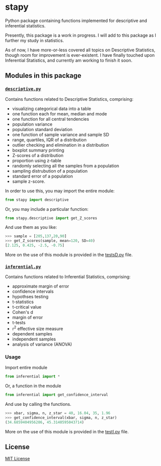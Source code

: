 # stapy

Python package containing functions implemented for descriptive and inferential statistics.

Presently, this package is a work in progress. I will add to this package as I further my study in statistics.

As of now, I have more-or-less covered all topics on Descriptive Statistics, though room for improvement is ever-existent. I have finally touched upon Inferential Statistics, and currently am working to finish it soon.

## Modules in this package

### [`descriptive.py`](https://github.com/rafi007akhtar/stapy/blob/master/descriptive.py)
Contains functions related to Descriptive Statistics, comprising:
- visualizing categorical data into a table
- one function each for mean, median and mode
- one function for all central tendencies 
- population variance
- population standard deviation
- one function of sample variance and sample SD
- range, quartiles, IQR of a distribution
- outlier checking and elimination in a distribution
- boxplot summary printing
- Z-scores of a distribution
- proportion using z-table
- randomly selecting all the samples from a population
- sampling distrubution of a population
- standard error of a population
- sample z-score.

In order to use this, you may import the entire module:
```py
from stapy import descriptive
```
Or, you may include a particular function:
```py
from stapy.descriptive import get_Z_scores
```
And use them as you like:
```py
>>> sample = [205,137,20,90]
>>> get_Z_scores(sample, mean=120, SD=40)
[2.125, 0.425, -2.5, -0.75]
```

More on the use of this module is provided in the [testsD.py](https://github.com/rafi007akhtar/stapy/blob/master/testsD.py) file.

### [`inferential.py`](https://github.com/rafi007akhtar/stapy/blob/master/inferential.py)
Contains functions related to Inferential Statistics, comprising:
- approximate margin of error
- confidence intervals
- hypothses testing
- t-statistics
- t-critical value
- Cohen's d
- margin of error
- t-tests
- r<sup>2</sup> effective size measure
- dependent samples
- independent samples
- analysis of variance (ANOVA)

### Usage
Import entire module
```py
from inferential import *
```
Or, a function in the module
```py
from inferential import get_confidence_interval
```
And use by calling the functions.
```py
>>> xbar, sigma, n, z_star = 40, 16.04, 35, 1.96
>>> get_confidence_interval(xbar, sigma, n, z_star)
(34.6859404956286, 45.3140595043714)
```

More on the use of this module is provided in the [testI.py](https://github.com/rafi007akhtar/stapy/blob/master/testI.py) file.

## License
[MIT License](https://github.com/rafi007akhtar/stapy/blob/master/LICENSE)

